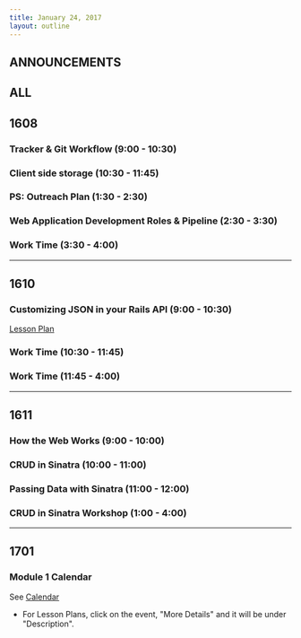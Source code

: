 ```yaml
---
title: January 24, 2017
layout: outline
---
```


## ANNOUNCEMENTS

## ALL

## 1608

### Tracker & Git Workflow (9:00 - 10:30)

### Client side storage (10:30 - 11:45)

### PS: Outreach Plan (1:30 - 2:30)

### Web Application Development Roles & Pipeline (2:30 - 3:30)

### Work Time (3:30 - 4:00)

***

## 1610

### Customizing JSON in your Rails API (9:00 - 10:30)

[Lesson Plan](lessons/customizing_json_in_your_api)

### Work Time (10:30 - 11:45)

### Work Time (11:45 - 4:00)

***

## 1611

### How the Web Works (9:00 - 10:00)

### CRUD in Sinatra (10:00 - 11:00)

### Passing Data with Sinatra (11:00 - 12:00)

### CRUD in Sinatra Workshop (1:00 - 4:00)

***

## 1701

### Module 1 Calendar

See [Calendar](http://bit.ly/2k6ksyH)

-   For Lesson Plans, click on the event, "More Details" and it will be under "Description".  
